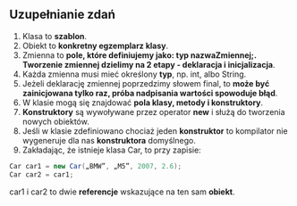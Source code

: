 ## Uzupełnianie zdań

1. Klasa to **szablon**.
1. Obiekt to **konkretny egzemplarz klasy**.
1. Zmienna to **pole, które definiujemy jako: typ nazwaZmiennej;. Tworzenie zmiennej dzielimy na 2 etapy - deklaracja i inicjalizacja**. 
1. Każda zmienna musi mieć określony **typ**, np. int, albo String.
1. Jeżeli deklarację zmiennej poprzedzimy słowem final, to **może być zainicjowana tylko raz, próba nadpisania wartości spowoduje błąd**.
1. W klasie mogą się znajdować **pola klasy, metody i konstruktory**.
1. **Konstruktory** są wywoływane przez operator **new** i służą do tworzenia nowych obiektów.
1. Jeśli w klasie zdefiniowano chociaż jeden **konstruktor** to kompilator nie wygeneruje dla nas **konstruktora** domyślnego.
1. Zakładając, że istnieje klasa Car, to przy zapisie:
````java
Car car1 = new Car(„BMW”, „M5”, 2007, 2.6);  
Car car2 = car1;​
````
car1 i car2 to dwie **referencje** wskazujące na ten sam **obiekt**.